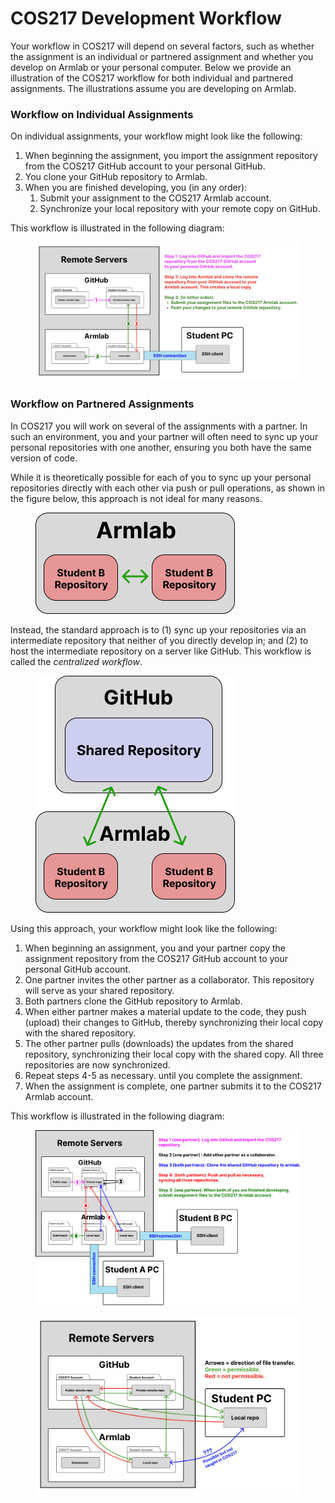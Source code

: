# COS217 Development Workflow

Your workflow in COS217 will depend on several factors, such as whether the assignment is an individual or partnered assignment and whether you develop on Armlab or your personal computer. Below we provide an illustration of the COS217 workflow for both individual and partnered assignments. The illustrations assume you are developing on Armlab.&#x20;

### Workflow on Individual Assignments

On individual assignments, your workflow might look like the following:

1. When beginning the assignment, you import the assignment repository from the COS217 GitHub account to your personal GitHub. &#x20;
2. You clone your GitHub repository to Armlab.&#x20;
3. When you are finished developing, you (in any order):
   1. Submit your assignment to the COS217 Armlab account.
   2. Synchronize your local repository with your remote copy on GitHub.

This workflow is illustrated in the following diagram:

<figure><img src="../../.gitbook/assets/Screenshot 2023-05-01 at 2.35.35 PM.png" alt=""><figcaption></figcaption></figure>

### Workflow on Partnered Assignments

In COS217 you will work on several of the assignments with a partner. In such an environment, you and your partner will often need to sync up your personal repositories with one another, ensuring you both have the same version of code.&#x20;

While it is theoretically possible for each of you to sync up your personal repositories directly with each other via push or pull operations, as shown in the figure below, this approach is not ideal for many reasons.&#x20;

<figure><img src="../../.gitbook/assets/image (10) (1).png" alt="" width="319"><figcaption></figcaption></figure>

Instead, the standard approach is to (1) sync up your repositories via an intermediate repository that neither of you directly develop in; and (2) to host the intermediate repository on a server like GitHub. This workflow is called the _centralized workflow_.&#x20;

<figure><img src="../../.gitbook/assets/image (8) (1).png" alt="" width="319"><figcaption></figcaption></figure>

Using this approach, your workflow might look like the following:

1. When beginning an assignment, you and your partner copy the assignment repository from the COS217 GitHub account to your personal GitHub account.
2. One partner invites the other partner as a collaborator. This repository will serve as your shared repository. &#x20;
3. Both partners clone the GitHub repository to Armlab.&#x20;
4. When either partner makes a material update to the code, they push (upload) their changes to GitHub, thereby synchronizing their local copy with the shared repository.&#x20;
5. The other partner pulls (downloads) the updates from the shared repository, synchronizing their local copy with the shared copy. All three repositories are now synchronized.  &#x20;
6. Repeat steps 4-5 as necessary. until you complete the assignment.&#x20;
7. When the assignment is complete, one partner submits it to the COS217 Armlab account.&#x20;

This workflow is illustrated in the following diagram:

<figure><img src="../../.gitbook/assets/image (14).png" alt=""><figcaption></figcaption></figure>

<figure><img src="../../.gitbook/assets/Screenshot 2023-05-01 at 2.35.17 PM.png" alt=""><figcaption></figcaption></figure>
